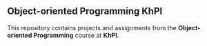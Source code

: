 ## Object-oriented Programming KhPI
This repository contains projects and assignments from the **Object-oriented Programming** course at **KhPI**.
